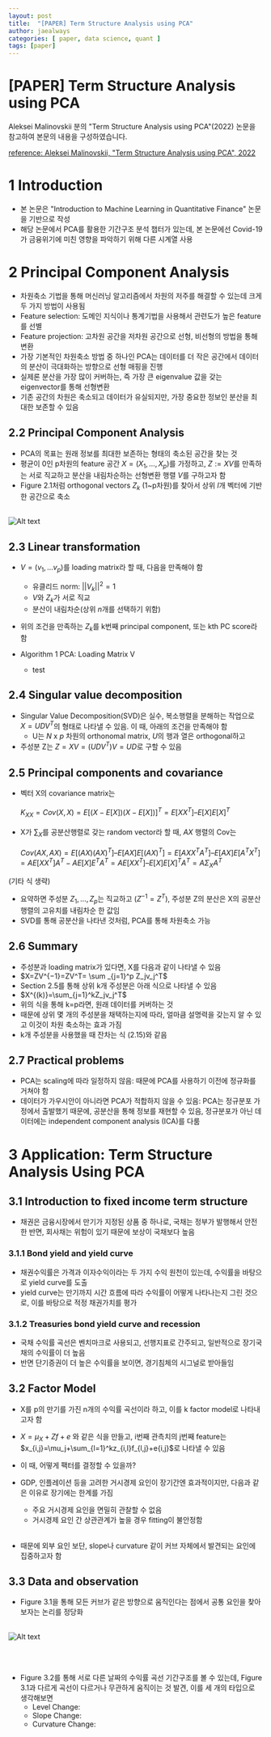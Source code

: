 ```yaml
---
layout: post
title:  "[PAPER] Term Structure Analysis using PCA"
author: jaealways
categories: [ paper, data science, quant ]
tags: [paper]
---
```



# [PAPER] Term Structure Analysis using PCA

Aleksei Malinovskii 분의 "Term Structure Analysis using PCA"(2022) 논문을 참고하여 본문의 내용을 구성하였습니다.

[reference: Aleksei Malinovskii, "Term Structure Analysis using PCA", 2022](https://fam.tuwien.ac.at/~sgerhold/pub_files/sem21/s_malinovskii.pdf)

# 1 Introduction

- 본 논문은 "Introduction to Machine Learning in Quantitative Finance" 논문을 기반으로 작성
- 해당 논문에서 PCA를 활용한 기간구조 분석 챕터가 있는데, 본 논문에선 Covid-19가 금융위기에 미친 영향을 파악하기 위해 다른 시계열 사용

# 2 Principal Component Analysis

- 차원축소 기법을 통해 머신러닝 알고리즘에서 차원의 저주를 해결할 수 있는데 크게 두 가지 방법이 사용됨
- Feature selection: 도메인 지식이나 통계기법을 사용해서 관련도가 높은 feature를 선별
- Feature projection: 고차원 공간을 저차원 공간으로 선형, 비선형의 방법을 통해 변환
- 가장 기본적인 차원축소 방법 중 하나인 PCA는 데이터를 더 작은 공간에서 데이터의 분산이 극대화하는 방향으로 선형 매핑을 진행
- 실제론 분산을 가장 많이 커버하는, 즉 가장 큰 eigenvalue 값을 갖는 eigenvector를 통해 선형변환
- 기존 공간의 차원은 축소되고 데이터가 유실되지만, 가장 중요한 정보인 분산을 최대한 보존할 수 있음

## 2.2 Principal Component Analysis

- PCA의 목표는 원래 정보를 최대한 보존하는 형태의 축소된 공간을 찾는 것
- 평균이 0인 p차원의 feature 공간 $X=(X_1,...,X_p)$를 가정하고, $Z:=XV$를 만족하는 서로 직교하고 분산을 내림차순하는 선형변환 행렬 $V$를 구하고자 함
- Figure 2.1처럼 orthogonal vectors $Z_k$ (1~p차원)를 찾아서 상위 $l$개 벡터에 기반한 공간으로 축소
</br></br>

![Alt text](image.png)

## 2.3 Linear transformation

- $V=(v_1,...v_p)$를 loading matrix라 할 때, 다음을 만족해야 함

    - 유클리드 norm: $||V_k||^2=1$
    - $V$와 ${Z_k}$가 서로 직교
    - 분산이 내림차순(상위 $n$개를 선택하기 위함)
- 위의 조건을 만족하는 $Z_k$를 k번째 principal component, 또는 kth PC score라 함

- Algorithm 1 PCA: Loading Matrix V
    - test

## 2.4 Singular value decomposition

- Singular Value Decomposition(SVD)은 실수, 복소행렬을 분해하는 작업으로 $X=UDV^T$의 형태로 나타낼 수 있음. 이 때, 아래의 조건을 만족해야 함
    - U는 $N$ x $p$ 차원의 orthonomal matrix, $U$의 행과 열은 orthogonal하고 
- 주성분 Z는 $Z=XV=(UDV^T)V=UD$로 구할 수 있음

## 2.5 Principal components and covariance

- 벡터 X의 covariance matrix는 </br></br>
$K_{XX}=Cov(X,X)=E[(X−E[X])(X−E[X])]^T=E[XX^T]–E[X]E[X]^T$</br></br>
- X가 $\sum_X$를 공분산행렬로 갖는 random vector라 할 때, $AX$ 행렬의 Cov는 </br></br>
$Cov(AX,AX)=E[(AX)(AX)^T]–E[AX]E[(AX)^T]=E[AXX^TA^T]–E[AX]E[A^TX^T]=AE[XX^T]A^T−AE[X]E^TA^T=AE[XX^T]–E[X]E[X]^TA^T=AΣ_XA^T$</br>

(기타 식 생략)

- 요약하면 주성분 $Z_1,...,Z_p$는 직교하고 ($Z^{-1}=Z^T$), 주성분 Z의 분산은 X의 공분산행렬의 고유치를 내림차순 한 값임
- SVD를 통해 공분산을 나타낸 것처럼, PCA를 통해 차원축소 가능

## 2.6 Summary

- 주성분과 loading matrix가 있다면, X를 다음과 같이 나타낼 수 있음
- $X=ZV^{−1}=ZV^T= \sum _{j=1}^p Z_jv_j^T$
- Section 2.5를 통해 상위 k개 주성분은 아래 식으로 나타낼 수 있음
- $X^{(k)}=\sum_{j=1}^kZ_jv_j^T$
- 위의 식을 통해 k=p라면, 원래 데이터를 커버하는 것
- 때문에 상위 몇 개의 주성분을 채택하는지에 따라, 얼마큼 설명력을 갖는지 알 수 있고 이것이 차원 축소하는 효과 가짐
- k개 주성분을 사용했을 때 잔차는 식 (2.15)와 같음


## 2.7 Practical problems

- PCA는 scaling에 따라 일정하지 않음: 때문에 PCA를 사용하기 이전에 정규화를 거쳐야 함
- 데이터가 가우시안이 아니라면 PCA가 적합하지 않을 수 있음: PCA는 정규분포 가정에서 출발했기 때문에, 공분산을 통해 정보를 재현할 수 있음, 정규분포가 아닌 데이터에는 independent component analysis (ICA)를 다룸

# 3 Application: Term Structure Analysis Using PCA

## 3.1 Introduction to fixed income term structure

- 채권은 금융시장에서 만기가 지정된 상품 중 하나로, 국채는 정부가 발행해서 안전한 반면, 회사채는 위험이 있기 때문에 보상이 국채보다 높음

### 3.1.1 Bond yield and yield curve

- 채권수익률은 가격과 이자수익이라는 두 가지 수익 원천이 있는데, 수익률을 바탕으로 yield curve를 도출
- yield curve는 만기까지 시간 흐름에 따라 수익률이 어떻게 나타나는지 그린 것으로, 이를 바탕으로 적정 채권가치를 평가

### 3.1.2 Treasuries bond yield curve and recession

- 국채 수익률 곡선은 벤치마크로 사용되고, 선행지표로 간주되고, 일반적으로 장기국채의 수익률이 더 높음
- 반면 단기증권이 더 높은 수익률을 보이면, 경기침체의 시그널로 받아들임


## 3.2 Factor Model

- X를 p의 만기를 가진 n개의 수익률 곡선이라 하고, 이를 k factor model로 나타내고자 함
- $X=\mu_X+Zf+e$ 와 같은 식을 만들고, i번째 관측치의 j번째 feature는 </br>
$x_{i,j}=\mu_j+\sum_{l=1}^kz_{i,l}f_{l,j}+e{i,j}$로 나타낼 수 있음

- 이 때, 어떻게 팩터를 결정할 수 있을까?
- GDP, 인플레이션 등을 고려한 거시경제 요인이 장기간엔 효과적이지만, 다음과 같은 이유로 장기에는 한계를 가짐
    - 주요 거시경제 요인을 면밀히 관찰할 수 없음
    - 거시경제 요인 간 상관관계가 높을 경우 fitting이 불안정함 
    </br></br>
- 때문에 외부 요인 보단, slope나 curvature 같이 커브 자체에서 발견되는 요인에 집중하고자 함

## 3.3 Data and observation

- Figure 3.1을 통해 모든 커브가 같은 방향으로 움직인다는 점에서 공통 요인을 찾아보자는 논리를 정당화 </br></br>

![Alt text](image-1.png)

</br></br>

- Figure 3.2를 통해 서로 다른 날짜의 수익률 곡선 기간구조를 볼 수 있는데, Figure 3.1과 다르게 곡선이 다르거나 무관하게 움직이는 것 발견, 이를 세 개의 타입으로 생각해보면
    - Level Change: 
    - Slope Change: 
    - Curvature Change: 
